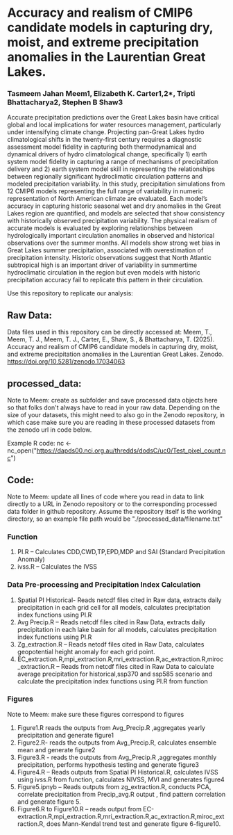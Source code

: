 # Accuracy and realism of CMIP6 candidate models in capturing dry, moist, and extreme precipitation anomalies in the Laurentian Great Lakes.

### Tasmeem Jahan Meem1, Elizabeth K. Carter1,2*, Tripti Bhattacharya2, Stephen B Shaw3 

Accurate precipitation predictions over the Great Lakes basin have critical global and local implications for water resources management, particularly under intensifying climate change. Projecting pan-Great Lakes hydro climatological shifts in the twenty-first century requires a diagnostic assessment model fidelity in capturing both thermodynamical and dynamical drivers of hydro climatological change, specifically 1) earth system model fidelity in capturing a range of mechanisms of precipitation delivery and 2) earth system model skill in representing the relationships between regionally significant hydroclimatic circulation patterns and modeled precipitation variability. In this study, precipitation simulations from 12 CMIP6 models representing the full range of variability in numeric representation of North American climate are evaluated. Each model’s accuracy in capturing historic seasonal wet and dry anomalies in the Great Lakes region are quantified, and models are selected that show consistency with historically observed precipitation variability. The physical realism of accurate models is evaluated by exploring relationships between hydrologically important circulation anomalies in observed and historical observations over the summer months. All models show strong wet bias in Great Lakes summer precipitation, associated with overestimation of precipitation intensity. Historic observations suggest that North Atlantic subtropical high is an important driver of variability in summertime hydroclimatic circulation in the region but even models with historic precipitation accuracy fail to replicate this pattern in their circulation. 

Use this repository to replicate our analysis:

## Raw Data:
Data files used in this repository can be directly accessed at: 
Meem, T., Meem, T. J., Meem, T. J., Carter, E., Shaw, S., & Bhattacharya, T. (2025). Accuracy and realism of CMIP6 candidate models in capturing dry, moist, and extreme precipitation anomalies in the Laurentian Great Lakes. Zenodo. https://doi.org/10.5281/zenodo.17034063

## processed_data:
Note to Meem: create as subfolder and save processed data objects here so that folks don't always have to read in your raw data. Depending on the size of your datasets, this might need to also go in the Zenodo repository, in which case make sure you are reading in these processed datasets from the zenodo url in code below. 

Example R code: nc <- nc_open("https://dapds00.nci.org.au/thredds/dodsC/uc0/Test_pixel_count.nc")

## Code:
Note to Meem: update all lines of code where you read in data to link directly to a URL in Zenodo repository or to the corresponding processed data folder in github repository. Assume the repository itself is the working directory, so an example file path would be "./processed_data/filename.txt"
### Function
1.	PI.R – Calculates CDD,CWD,TP,EPD,MDP and SAI (Standard Precipitation Anomaly)
2.	ivss.R – Calculates the IVSS
   
### Data Pre-processing and Precipitation Index Calculation
1.	Spatial PI Historical- Reads netcdf files cited in Raw data, extracts daily precipitation in each grid cell for all models, calculates precipitation index functions using PI.R
2.	Avg Precip.R –  Reads netcdf files cited in Raw Data, extracts daily precipitation in each lake basin for all models, calculates precipitation index functions using PI.R
3.	Zg_extraction.R – Reads netcdf files cited in Raw Data, calculates geopotential height anomaly for each grid point.
4.	EC_extraction.R,mpi_extraction.R,mri_extraction.R,ac_extraction.R,miroc_extraction.R – Reads from netcdf files cited in Raw Data to calculate average precipitation for historical,ssp370 and ssp585 scenario and calculate the precipitation index functions using PI.R from function

### Figures
Note to Meem: make sure these figures correspond to figures 
1.	Figure1.R reads the outputs from Avg_Precip.R ,aggregates yearly precipitation and generate figure1 
2.	Figure2.R- reads the outputs from Avg_Precip.R, calculates ensemble mean and generate figure2
3.	Figure3.R - reads the outputs from Avg_Precip.R ,aggregates monthly precipitation, performs hypothesis testing and generate figure3
4.	Figure4.R – Reads outputs from Spatial PI Historical.R, calculates IVSS using ivss.R from function, calculates NIVSS, MVI and generates figure4
5.	Figure5.ipnyb – Reads outputs from zg_extraction.R, conducts PCA, correlate precipitation from Precip_avg.R  output , find pattern correlation and generate figure 5. 
6.	Figure6.R to Figure10.R – reads output from EC-extraction.R,mpi_extraction.R,mri_extraction.R,ac_extraction.R,miroc_extraction.R, does Mann-Kendal trend test and generate figure 6-figure10. 


